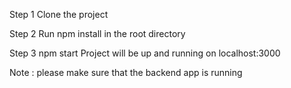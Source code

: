 Step 1 
Clone the project 

Step 2 Run npm install in the root directory

Step 3
npm start
Project will be up and running on localhost:3000

Note : please make sure that the backend app is running
